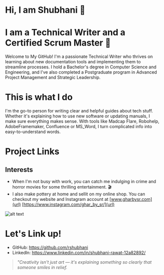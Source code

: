 # Hi, I am Shubhani 👋 
# I am a Technical Writer and a Certified Scrum Master 📝 

Welcome to My GitHub! I'm a passionate Technical Writer who thrives on learning about new documentation tools and implementing them to streamline processes. I hold a Bachelor's degree in Computer Science and Engineering, and I've also completed a Postgraduate program in Advanced Project Management and Strategic Leadership. 

# This is what I do 
I'm the go-to person for writing clear and helpful guides about tech stuff. Whether it's explaining how to use new software or updating manuals, I make sure everything makes sense. With tools like Madcap Flare, Robohelp, AdobeFramemaker, Confluence or MS_Word, I turn complicated info into easy-to-understand words. 

# Project Links 


## Interests
- When I'm not busy with work, you can catch me indulging in crime and horror movies for some thrilling entertainment. 🎬 
- I also make pottery at home and sellit on my online shop. You can checkout my website and Instagram account at [www.gharbysr.com](url) [https://www.instagram.com/ghar_by_sr/](url)

![alt text](https://github.com/user-attachments/assets/6e4fd7da-061b-4d12-963e-0f154eb9ec12)

# Let's Link up!

- GitHub: https://github.com/rshubhani
- Linkedln: https://www.linkedin.com/in/shubhani-rawat-12a82892/

> *"Creativity isn't just art — it's explaining something so clearly that someone smiles in relief.*
